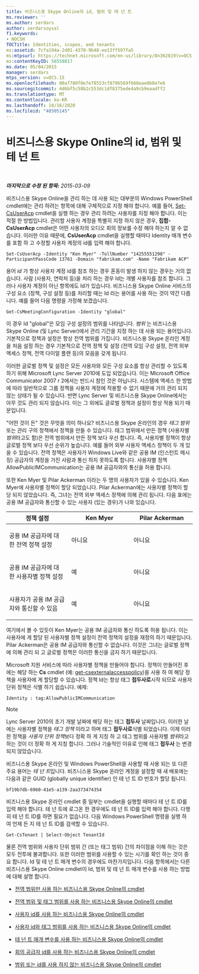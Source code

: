 ```yaml
---
title: 비즈니스용 Skype Online의 id, 범위 및 테 넌 트
ms.reviewer: ''
ms.author: serdars
author: serdarsoysal
f1.keywords:
- NOCSH
TOCTitle: Identities, scopes, and tenants
ms:assetid: 7cfa194a-2d01-4370-9b48-ee13ff597fa5
ms:mtpsurl: https://technet.microsoft.com/en-us/library/Dn362819(v=OCS.15)
ms:contentKeyID: 56558817
ms.date: 05/04/2015
manager: serdars
mtps_version: v=OCS.15
ms.openlocfilehash: 80af780f0e7e78553cf8796569f668eae0b0e7e6
ms.sourcegitcommit: 4d6bf5c58b2c553dc1df8375ede4a9cb9eaadff2
ms.translationtype: MT
ms.contentlocale: ko-KR
ms.lasthandoff: 10/16/2020
ms.locfileid: "48505145"
---
```

# <a name="identities-scopes-and-tenants-in-skype-for-business-online"></a>비즈니스용 Skype Online의 id, 범위 및 테 넌 트

<div data-xmlns="http://www.w3.org/1999/xhtml">

<div class="topic" data-xmlns="http://www.w3.org/1999/xhtml" data-msxsl="urn:schemas-microsoft-com:xslt" data-cs="https://msdn.microsoft.com/">

<div data-asp="https://msdn2.microsoft.com/asp">



</div>

<div id="mainSection">

<div id="mainBody">

<span> </span>

_**마지막으로 수정 된 항목:** 2015-03-09_

비즈니스용 Skype Online을 관리 하는 데 사용 되는 대부분의 Windows PowerShell cmdlet에는 관리 하려는 항목에 대해 구체적으로 지정 해야 합니다. 예를 들어, [Set-CsUserAcp](https://docs.microsoft.com/powershell/module/skype/Set-CsUserAcp) cmdlet을 실행 하는 경우 관리 하려는 사용자를 지정 해야 합니다. 이는 적절 한 방법입니다. 관리할 사용자 계정을 특별히 지정 하지 않은 경우, **집합-CsUserAcp** cmdlet은 어떤 사용자의 오디오 회의 정보를 수정 해야 하는지 알 수 없습니다. 이러한 이유 때문에, **CsUserAcp** cmdlet을 실행할 때마다 Identity 매개 변수를 포함 하 고 수정할 사용자 계정의 id를 입력 해야 합니다.

    Set-CsUserAcp -Identity "Ken Myer" -TollNumber "14255551298" -ParticipantPassCode 13761 -Domain "fabrikam.com" -Name "Fabrikam ACP"

용어 *id* 가 항상 사용자 계정 id를 참조 하는 경우 혼동이 발생 하지 않는 경우는 거의 없습니다. 사람 (사용자, 연락처 등)을 처리 하는 경우 Id는 개별 사용자를 참조 합니다. 그러나 사용자 계정이 아닌 항목에도 Id가 있습니다. 비즈니스용 Skype Online 서비스의 구성 요소 (정책, 구성 설정 등)를 처리할 때는 Id 라는 용어를 사용 하는 것이 약간 다릅니다. 예를 들어 다음 명령을 가정해 보겠습니다.

    Get-CsMeetingConfiguration -Identity "global"

이 경우 Id "global"은 모임 구성 설정의 범위를 나타냅니다. *범위* 는 비즈니스용 Skype Online (및 Lync Server)에서 관리 기간을 지정 하는 데 사용 되는 용어입니다. 기본적으로 정책과 설정은 항상 전역 범위를 가집니다. 비즈니스용 Skype 온라인 계정을 처음 설정 하는 경우 기본적으로 전역 정책 및 설정 (전역 모임 구성 설정, 전역 외부 액세스 정책, 전역 다이얼 플랜 등)의 모음을 갖게 됩니다.

이러한 글로벌 정책 및 설정은 모든 사용자와 모든 구성 요소를 항상 관리할 수 있도록 하기 위해 Microsoft Lync Server 2010에 도입 되었습니다. 이는 Microsoft Office Communicator 2007 r 2에서는 반드시 참인 것은 아닙니다. 시스템에 액세스 한 방법에 따라 일반적으로 그룹 정책을 사용자 계정에 적용할 수 없기 때문에 거의 관리 되지 않는 상태가 될 수 있습니다. 반면 Lync Server 및 비즈니스용 Skype Online에서는 아무 것도 관리 되지 않습니다. 이는 그 외에도 글로벌 정책과 설정이 항상 적용 되기 때문입니다.

"어떤 것이 든" 것은 무엇을 의미 하나요? 비즈니스용 Skype 온라인의 경우 *태그 범위*또는 관리 구의 정책에서 정책을 만들 수 있습니다. 태그 범위에서 만든 정책 (사용자별 *범위*라고도 함)은 전역 범위에서 만든 정책 보다 우선 합니다. 즉, 사용자별 정책이 항상 글로벌 정책 보다 우선 순위가 높습니다. 예를 들어 외부 사용자 액세스 정책이 두 개 있을 수 있습니다. 전역 정책은 사용자가 Windows Live와 같은 공용 IM (인스턴트 메시징) 공급자의 계정을 가진 사람과 통신 하지 못하도록 합니다. 사용자별 정책 AllowPublicIMCommunication는 공용 IM 공급자와의 통신을 허용 합니다.

또한 Ken Myer 및 Pilar Ackerman 이라는 두 명의 사용자가 있을 수 있습니다. Ken Myer에 사용자별 정책이 할당 되었습니다. Pilar Ackerman에는 사용자별 정책이 할당 되지 않았습니다. 즉, 그녀는 전역 외부 액세스 정책에 의해 관리 됩니다. 다음 표에는 공용 IM 공급자와 통신할 수 있는 사용자 (있는 경우)가 나와 있습니다.


<table>
<colgroup>
<col style="width: 33%" />
<col style="width: 33%" />
<col style="width: 33%" />
</colgroup>
<thead>
<tr class="header">
<th>정책 설정</th>
<th>Ken Myer</th>
<th>Pilar Ackerman</th>
</tr>
</thead>
<tbody>
<tr class="odd">
<td><p>공용 IM 공급자에 대 한 전역 정책 설정</p></td>
<td><p>아니요</p></td>
<td><p>아니요</p></td>
</tr>
<tr class="even">
<td><p>공용 IM 공급자에 대 한 사용자별 정책 설정</p></td>
<td><p>예</p></td>
<td><p>아니요</p></td>
</tr>
<tr class="odd">
<td><p>사용자가 공용 IM 공급자와 통신할 수 있음</p></td>
<td><p>예</p></td>
<td><p>아니요</p></td>
</tr>
</tbody>
</table>


여기에서 볼 수 있듯이 Ken Myer는 공용 IM 공급자와 통신 하도록 허용 됩니다. 이는 사용자에 게 할당 된 사용자별 정책 설정이 전역 정책의 설정을 재정의 하기 때문입니다. Pilar Ackerman은 공용 IM 공급자와 통신할 수 없습니다. 이것은 그녀는 글로벌 정책에 의해 관리 되 고 글로벌 정책은 이러한 통신을 금지 하기 때문입니다.

Microsoft 지원 서비스에 따라 사용자별 정책을 만들어야 합니다. 정책이 만들어진 후에는 해당 하는 **Cs** cmdlet (예: [get-csexternalaccesspolicy](https://docs.microsoft.com/powershell/module/skype/Grant-CsExternalAccessPolicy))을 사용 하 여 해당 정책을 사용자에 게 할당할 수 있습니다. 정책 Id는 항상 태그 **접두사로**시작 되므로 사용자 단위 정책은 식별 하기 쉽습니다. 예제:

    Identity : tag:AllowPublicIMCommunication

<div>


> [!NOTE]  
> Lync Server 2010의 초기 개발 날짜에 해당 하는 태그 <STRONG>접두사</STRONG> 날짜입니다. 이러한 날에는 사용자별 정책을 <EM>태그 정책</EM> 이라고 하며 태그 <STRONG>접두사로</STRONG>식별 되었습니다. 이제 이러한 정책을 <EM>사용자 단위 정책</EM>보다 정확 하 게 지칭 하 고 태그 범위를 사용자별 <EM>범위</EM>라고 하는 것이 더 정확 하 게 지칭 합니다. 그러나 기술적인 이유로 인해 태그 <STRONG>접두사</STRONG> 는 변경 되지 않았습니다.



</div>

비즈니스용 Skype 온라인 및 Windows PowerShell을 사용할 때 사용 되는 또 다른 주요 용어는 *테 넌 트*입니다. 비즈니스용 Skype 온라인 계정을 설정할 때 새 배포에는 다음과 같은 GUID (globally unique identifier) 인 테 넌 트 ID 번호가 할당 됩니다.

    bf19b7db-6960-41e5-a139-2aa373474354

비즈니스용 Skype 온라인 cmdlet 중 일부는 cmdlet을 실행할 때마다 테 넌 트 ID를 입력 해야 합니다. 테 넌 트에 로그온 한 경우에도 테 넌 트 ID를 입력 해야 합니다. 다행히 테 넌 트 ID를 하면 필요가 없습니다. 다음 Windows PowerShell 명령을 실행 하 여 언제 든 지 테 넌 트 ID를 검색할 수 있습니다.

    Get-CsTenant | Select-Object TenantId

물론 전역 범위와 사용자 단위 범위 간 (또는 태그 범위) 간의 차이점을 이해 하는 것은 모두 전투에 불과합니다. 또한 이러한 범위를 사용할 수 있는 시기를 확인 하는 것이 중요 합니다. Id 및 테 넌 트 매개 변수의 경우에도 마찬가지입니다. 다음 항목에서는 다른 비즈니스용 Skype Online cmdlet이 Id, 범위 및 테 넌 트 매개 변수를 사용 하는 방법에 대해 설명 합니다.

  - [전역 범위만 사용 하는 비즈니스용 Skype Online의 cmdlet](cmdlets-in-skype-for-business-online-that-use-only-the-global-scope.md)

  - [전역 범위 및 태그 범위를 사용 하는 비즈니스용 Skype Online의 cmdlet](cmdlets-in-skype-for-business-online-that-use-the-global-scope-and-the-tag-scope.md)

  - [사용자 id를 사용 하는 비즈니스용 Skype Online의 cmdlet](cmdlets-in-skype-for-business-online-that-use-a-user-identity.md)

  - [사용자 id와 태그 범위를 사용 하는 비즈니스용 Skype Online의 cmdlet](cmdlets-in-skype-for-business-online-that-use-a-user-identity-and-the-tag-scope.md)

  - [테 넌 트 매개 변수를 사용 하는 비즈니스용 Skype Online의 cmdlet](cmdlets-in-skype-for-business-online-that-use-the-tenant-parameter.md)

  - [회의 공급자 id를 사용 하는 비즈니스용 Skype Online의 cmdlet](cmdlets-in-skype-for-business-online-that-use-a-conferencing-provider-identity.md)

  - [범위 또는 id를 사용 하지 않는 비즈니스용 Skype Online의 cmdlet](cmdlets-in-skype-for-business-online-that-do-not-use-a-scope-or-an-identity.md)

</div>

<span> </span>

</div>

</div>

</div>

